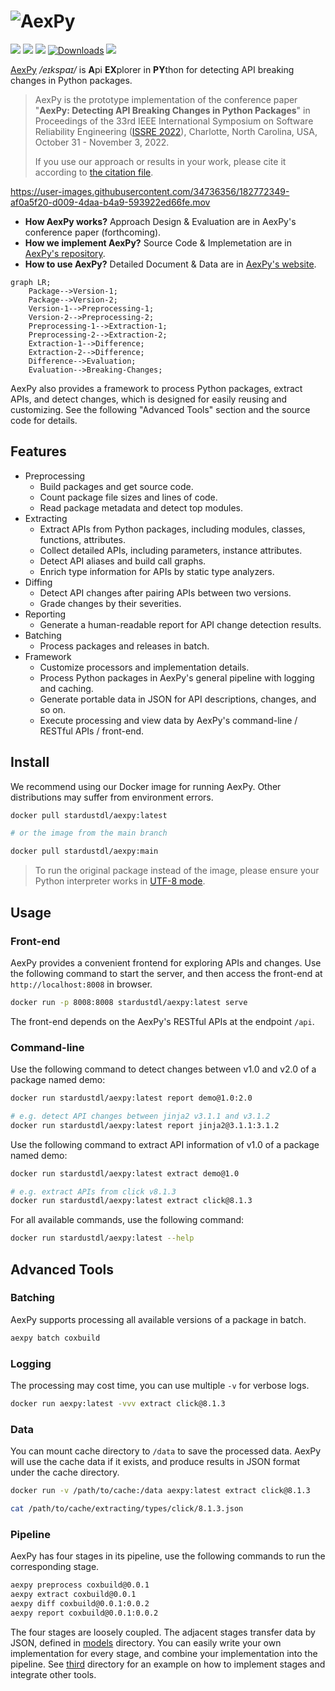 # ![AexPy](https://socialify.git.ci/StardustDL/aexpy/image?description=1&font=Bitter&forks=1&issues=1&language=1&owner=1&pulls=1&stargazers=1&theme=Light "AexPy")

[![](https://github.com/StardustDL/aexpy/workflows/CI/badge.svg)](https://github.com/StardustDL/aexpy/actions) [![](https://img.shields.io/github/license/StardustDL/aexpy.svg)](https://github.com/StardustDL/coxbuild/blob/master/LICENSE) [![](https://img.shields.io/pypi/v/aexpy)](https://pypi.org/project/aexpy/) [![Downloads](https://pepy.tech/badge/aexpy?style=flat)](https://pepy.tech/project/aexpy) [![](https://img.shields.io/docker/pulls/stardustdl/aexpy?style=flat)](https://hub.docker.com/r/stardustdl/aexpy)

[AexPy](https://github.com/StardustDL/aexpy) */eɪkspaɪ/* is **A**pi **EX**plorer in **PY**thon for detecting API breaking changes in Python packages.

> AexPy is the prototype implementation of the conference paper "**AexPy: Detecting API Breaking Changes in Python Packages**" in Proceedings of the 33rd IEEE International Symposium on Software Reliability Engineering ([ISSRE 2022](https://issre2022.github.io/)), Charlotte, North Carolina, USA, October 31 - November 3, 2022.
> 
> If you use our approach or results in your work, please cite it according to [the citation file](https://github.com/StardustDL/aexpy/blob/main/CITATIONS.bib).

https://user-images.githubusercontent.com/34736356/182772349-af0a5f20-d009-4daa-b4a9-593922ed66fe.mov

- **How AexPy works?** Approach Design & Evaluation are in AexPy's conference paper (forthcoming).
- **How we implement AexPy?** Source Code & Implemetation are in [AexPy's repository](https://github.com/StardustDL/aexpy).
- **How to use AexPy?** Detailed Document & Data are in [AexPy's website](https://aexpy.netlify.app/).

```mermaid
graph LR;
    Package-->Version-1;
    Package-->Version-2;
    Version-1-->Preprocessing-1;
    Version-2-->Preprocessing-2;
    Preprocessing-1-->Extraction-1;
    Preprocessing-2-->Extraction-2;
    Extraction-1-->Difference;
    Extraction-2-->Difference;
    Difference-->Evaluation;
    Evaluation-->Breaking-Changes;
```

AexPy also provides a framework to process Python packages, extract APIs, and detect changes, which is designed for easily reusing and customizing. See the following "Advanced Tools" section and the source code for details.

## Features

- Preprocessing
  - Build packages and get source code.
  - Count package file sizes and lines of code.
  - Read package metadata and detect top modules.
- Extracting
  - Extract APIs from Python packages, including modules, classes, functions, attributes.
  - Collect detailed APIs, including parameters, instance attributes.
  - Detect API aliases and build call graphs.
  - Enrich type information for APIs by static type analyzers.
- Diffing
  - Detect API changes after pairing APIs between two versions.
  - Grade changes by their severities.
- Reporting
  - Generate a human-readable report for API change detection results.
- Batching
  - Process packages and releases in batch.
- Framework
  - Customize processors and implementation details.
  - Process Python packages in AexPy's general pipeline with logging and caching.
  - Generate portable data in JSON for API descriptions, changes, and so on.
  - Execute processing and view data by AexPy's command-line / RESTful APIs / front-end.

## Install

We recommend using our Docker image for running AexPy. Other distributions may suffer from environment errors.

```sh
docker pull stardustdl/aexpy:latest

# or the image from the main branch

docker pull stardustdl/aexpy:main
```

> To run the original package instead of the image, please ensure your Python interpreter works in [UTF-8 mode](https://peps.python.org/pep-0540/).

## Usage

### Front-end

AexPy provides a convenient frontend for exploring APIs and changes. Use the following command to start the server, and then access the front-end at `http://localhost:8008` in browser.

```sh
docker run -p 8008:8008 stardustdl/aexpy:latest serve
```

The front-end depends on the AexPy's RESTful APIs at the endpoint `/api`.

### Command-line

Use the following command to detect changes between v1.0 and v2.0 of a package named demo:

```sh
docker run stardustdl/aexpy:latest report demo@1.0:2.0

# e.g. detect API changes between jinja2 v3.1.1 and v3.1.2
docker run stardustdl/aexpy:latest report jinja2@3.1.1:3.1.2
```

Use the following command to extract API information of v1.0 of a package named demo:

```sh
docker run stardustdl/aexpy:latest extract demo@1.0

# e.g. extract APIs from click v8.1.3
docker run stardustdl/aexpy:latest extract click@8.1.3
```

For all available commands, use the following command:

```sh
docker run stardustdl/aexpy:latest --help
```

## Advanced Tools

### Batching

AexPy supports processing all available versions of a package in batch.

```sh
aexpy batch coxbuild
```

### Logging

The processing may cost time, you can use multiple `-v` for verbose logs.

```sh
docker run aexpy:latest -vvv extract click@8.1.3
```

### Data

You can mount cache directory to `/data` to save the processed data. AexPy will use the cache data if it exists, and produce results in JSON format under the cache directory.

```sh
docker run -v /path/to/cache:/data aexpy:latest extract click@8.1.3

cat /path/to/cache/extracting/types/click/8.1.3.json
```

### Pipeline

AexPy has four stages in its pipeline, use the following commands to run the corresponding stage.

```sh
aexpy preprocess coxbuild@0.0.1
aexpy extract coxbuild@0.0.1
aexpy diff coxbuild@0.0.1:0.0.2
aexpy report coxbuild@0.0.1:0.0.2
```

The four stages are loosely coupled. The adjacent stages transfer data by JSON, defined in [models](https://github.com/StardustDL/aexpy/blob/main/src/aexpy/models/) directory. You can easily write your own implementation for every stage, and combine your implementation into the pipeline. See [third](https://github.com/StardustDL/aexpy/blob/main/src/aexpy/third/) directory for an example on how to implement stages and integrate other tools.